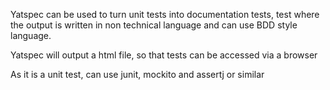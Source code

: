 Yatspec can be used to turn unit tests into documentation tests, 
test where the output is written in non technical language 
and can use BDD style language.

Yatspec will output a html file, so that tests can be accessed via a browser

As it is a unit test, can use junit, mockito and assertj or similar